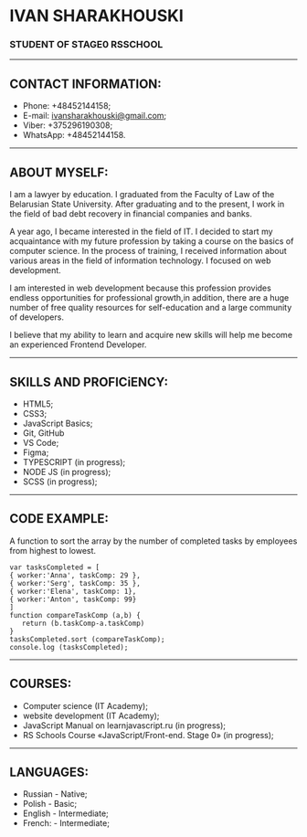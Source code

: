 # IVAN SHARAKHOUSKI

###  STUDENT OF STAGE0 RSSCHOOL

***********************************


## CONTACT INFORMATION:


* Phone: +48452144158;
* E-mail: ivansharakhouski@gmail.com;
* Viber: +375296190308;
* WhatsApp: +48452144158.

***************************************

## ABOUT MYSELF:


 I am a lawyer by education. I graduated from the Faculty of Law of the Belarusian State University. After graduating and to the present, I work in the field of bad debt recovery in financial companies and banks.
 
 
 A year ago, I became interested in the field of IT. I decided to start my acquaintance with my future profession by taking a course on the basics of computer science. In the process of training, I received information about various areas in the field of information technology. I focused on web development.
 
 
 I am interested in web development because this profession provides endless opportunities for professional growth,in addition, there are a huge number of free quality resources for self-education and a large community of developers.
 
 
 I believe that my ability to learn and acquire new skills will help me become an experienced Frontend Developer.
  
 ************************************************************************************************************************


##  SKILLS AND PROFICiENCY:
 
 
* HTML5;
* CSS3;
* JavaScript Basics;
* Git, GitHub
* VS Code;
* Figma;
* TYPESCRIPT (in progress);
* NODE JS (in progress);
* SCSS (in progress);
    
******************************************************************************************************************


##  CODE EXAMPLE:
 
 
 A function to sort the array by the number of completed tasks by employees from highest to lowest.
 
 ```
 var tasksCompleted = [
 { worker:'Anna', taskComp: 29 },
 { worker:'Serg', taskComp: 35 },
 { worker:'Elena', taskComp: 1},
 { worker:'Anton', taskComp: 99}
]
function compareTaskComp (a,b) {
    return (b.taskComp-a.taskComp)
}
tasksCompleted.sort (compareTaskComp);
console.log (tasksCompleted);
 ```
 
 **************************************************************************
 
 
##  COURSES:
 
+ Сomputer science (IT Academy);
+ website development (IT Academy);
+ JavaScript Manual on learnjavascript.ru (in progress);
+ RS Schools Course «JavaScript/Front-end. Stage 0» (in progress);

******************************************************************************


##  LANGUAGES:

* Russian - Native;
* Polish - Basic;
* English - Intermediate;
* French: - Intermediate;

